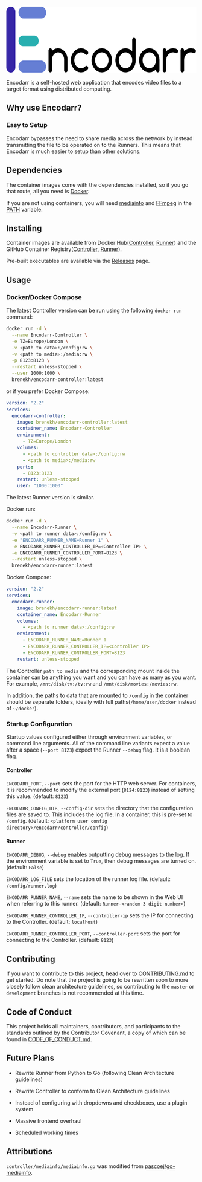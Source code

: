 <p align="center">
  <img src="images/Encodarr-Text-Logo.png" height="175"/>
</p>

<!-- TODO: Badges (Docker pulls, GHCR pulls, master CI status) -->
Encodarr is a self-hosted web application that encodes video files to a target format using distributed computing.

## Why use Encodarr?
<!-- TODO: Why use Encodarr? (other than easy to setup) -->

### Easy to Setup

Encodarr bypasses the need to share media across the network by instead transmitting the file to be operated on to the Runners.
This means that Encodarr is much easier to setup than other solutions.

## Dependencies

The container images come with the dependencies installed, so if you go that route, all you need is [Docker](https://docs.docker.com/get-docker/).

If you are not using containers, you will need [mediainfo](https://mediaarea.net/en/MediaInfo/Download) and [FFmpeg](https://ffmpeg.org/download.html) in the [PATH](https://en.wikipedia.org/wiki/PATH_(variable)) variable.

## Installing

Container images are available from Docker Hub([Controller](https://hub.docker.com/r/brenekh/encodarr-controller), [Runner](https://hub.docker.com/repository/docker/brenekh/encodarr-runner)) and the GitHub Container Registry([Controller](https://github.com/users/BrenekH/packages/container/package/encodarr-controller), [Runner](https://github.com/users/BrenekH/packages/container/package/encodarr-runner)).

Pre-built executables are available via the [Releases](https://github.com/BrenekH/encodarr/releases/latest) page.

## Usage

### Docker/Docker Compose

The latest Controller version can be run using the following `docker run` command:

```bash
docker run -d \
  --name Encodarr-Controller \
  -e TZ=Europe/London \
  -v <path to data>:/config:rw \
  -v <path to media>:/media:rw \
  -p 8123:8123 \
  --restart unless-stopped \
  --user 1000:1000 \
  brenekh/encodarr-controller:latest
```

or if you prefer Docker Compose:

```yml
version: "2.2"
services:
  encodarr-controller:
    image: brenekh/encodarr-controller:latest
    container_name: Encodarr-Controller
    environment:
      - TZ=Europe/London
    volumes:
      - <path to controller data>:/config:rw
      - <path to media>:/media:rw
    ports:
      - 8123:8123
    restart: unless-stopped
    user: "1000:1000"
```

The latest Runner version is similar.

Docker run:

```bash
docker run -d \
  --name Encodarr-Runner \
  -v <path to runner data>:/config:rw \
  -e "ENCODARR_RUNNER_NAME=Runner 1" \
  -e ENCODARR_RUNNER_CONTROLLER_IP=<Controller IP> \
  -e ENCODARR_RUNNER_CONTROLLER_PORT=8123 \
  --restart unless-stopped \
  brenekh/encodarr-runner:latest
```

Docker Compose:

```yml
version: "2.2"
services:
  encodarr-runner:
    image: brenekh/encodarr-runner:latest
    container_name: Encodarr-Runner
    volumes:
      - <path to runner data>:/config:rw
    environment:
      - ENCODARR_RUNNER_NAME=Runner 1
      - ENCODARR_RUNNER_CONTROLLER_IP=<Controller IP>
      - ENCODARR_RUNNER_CONTROLLER_PORT=8123
    restart: unless-stopped
```

The Controller `path to media` and the corresponding mount inside the container can be anything you want and you can have as many as you want.
For example, `/mnt/disk/tv:/tv:rw` and `/mnt/disk/movies:/movies:rw`.

In addition, the paths to data that are mounted to `/config` in the container should be separate folders, ideally with full paths\(`/home/user/docker` instead of `~/docker`\).

### Startup Configuration

Startup values configured either through environment variables, or command line arguments.
All of the command line variants expect a value after a space (`--port 8123`) expect the Runner `--debug` flag.
It is a boolean flag.

#### Controller

`ENCODARR_PORT`, `--port` sets the port for the HTTP web server.
For containers, it is recommended to modify the external port (`8124:8123`) instead of setting this value.
(default: `8123`)

`ENCODARR_CONFIG_DIR`, `--config-dir` sets the directory that the configuration files are saved to.
This includes the log file.
In a container, this is pre-set to `/config`.
(default: `<platform user config directory>/encodarr/controller/config`)

#### Runner

`ENCODARR_DEBUG`, `--debug` enables outputting debug messages to the log.
If the environment variable is set to `True`, then debug messages are turned on.
(default: `False`)

`ENCODARR_LOG_FILE` sets the location of the runner log file.
(default: `/config/runner.log`)

`ENCODARR_RUNNER_NAME`, `--name` sets the name to be shown in the Web UI when referring to this runner.
(default: `Runner-<random 3 digit number>`)

`ENCODARR_RUNNER_CONTROLLER_IP`, `--controller-ip` sets the IP for connecting to the Controller.
(default: `localhost`)

`ENCODARR_RUNNER_CONTROLLER_PORT`, `--controller-port` sets the port for connecting to the Controller.
(default: `8123`)

## Contributing

If you want to contribute to this project, head over to [CONTRIBUTING.md](CONTRIBUTING.md) to get started.
Do note that the project is going to be rewritten soon to more closely follow clean architecture guidelines, so contributing to the `master` or `development` branches is not recommended at this time.

## Code of Conduct

This project holds all maintainers, contributors, and participants to the standards outlined by the Contributor Covenant, a copy of which can be found in [CODE_OF_CONDUCT.md](CODE_OF_CONDUCT.md).

## Future Plans

* Rewrite Runner from Python to Go (following Clean Architecture guidelines)

* Rewrite Controller to conform to Clean Architecture guidelines

* Instead of configuring with dropdowns and checkboxes, use a plugin system

* Massive frontend overhaul

* Scheduled working times

## Attributions

`controller/mediainfo/mediainfo.go` was modified from [pascoej/go-mediainfo](https://github.com/pascoej/go-mediainfo/blob/509f5adb9998a8fe497be4eed69c73d75161709e/mediainfo.go).
